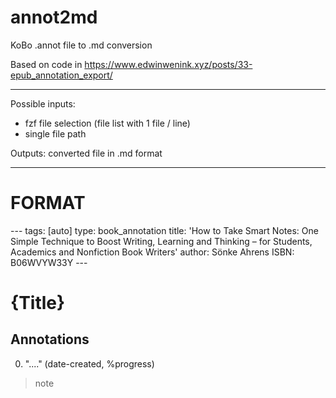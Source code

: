 # annot2md
KoBo .annot file to .md conversion

Based on code in https://www.edwinwenink.xyz/posts/33-epub_annotation_export/

---

Possible inputs:
- fzf file selection (file list with 1 file / line)
- single file path

Outputs:
converted file in .md format

---

# **FORMAT**
\---
tags: [auto]
type: book_annotation
title: 'How to Take Smart Notes: One Simple Technique to Boost Writing, Learning and Thinking – for Students, Academics and Nonfiction Book Writers'
author: Sönke Ahrens
ISBN: B06WVYW33Y
\---
# {Title}

## Annotations

0. "...."
(date-created, %progress)
> note
